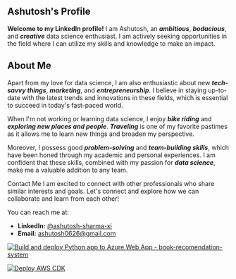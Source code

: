 
## **Ashutosh's Profile**  

**Welcome to my LinkedIn profile!** 
I am Ashutosh, an ***ambitious***, ***bodacious***, and ***creative*** data science enthusiast. I am actively seeking opportunities in the field where I can utilize my skills and knowledge to make an impact.

## **About Me**  

Apart from my love for data science, I am also enthusiastic about new ***tech-savvy things***, ***marketing***, and ***entrepreneurship***. I believe in staying up-to-date with the latest trends and innovations in these fields, which is essential to succeed in today's fast-paced world.

When I'm not working or learning data science, I enjoy ***bike riding*** and ***exploring new places and people***. ***Traveling*** is one of my favorite pastimes as it allows me to learn new things and broaden my perspective.

Moreover, I possess good ***problem-solving*** and ***team-building skills***, which have been honed through my academic and personal experiences. I am confident that these skills, combined with my passion for ***data science***, make me a valuable addition to any team.

Contact Me
I am excited to connect with other professionals who share similar interests and goals. Let's connect and explore how we can collaborate and learn from each other!

You can reach me at:

* **LinkedIn:** [@ashutosh-sharma-xi](https://www.linkedin.com/in/ashutoshsharma-xi/)
* **Email:** ashutosh0626@gmail.com


[![Build and deploy Python app to Azure Web App - book-recomendation-system](https://github.com/ashutosh-sharma-xi/Book_Recommendation_System/actions/workflows/deploy_book-recomendation-system.yml/badge.svg?branch=deploy)](https://github.com/ashutosh-sharma-xi/Book_Recommendation_System/actions/workflows/deploy_book-recomendation-system.yml)

[![Deploy AWS CDK](https://github.com/ashutosh-sharma-xi/data_pipeline_automation/actions/workflows/data_pipeline.yml/badge.svg?branch=main&event=workflow_dispatch)](https://github.com/ashutosh-sharma-xi/data_pipeline_automation/actions/workflows/data_pipeline.yml)
